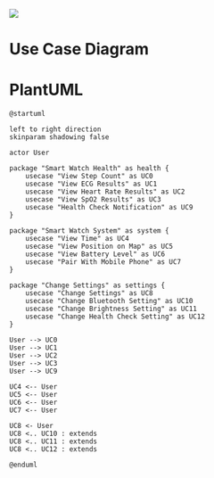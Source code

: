![](http://www.plantuml.com/plantuml/png/RPBVQzim4CVVzLSSVK-ftQq_nXYbPcmFwnQQPNs-EPT8H9QCxhmkZFtlKnJ152C8I9_Bnpv_kNjWmI3JO9Moj1KG3y7ijC361Eh5UATuRzo80GTWZHl_QjmEjcYPbC9UV80rKr1gn7wFEuABrO11u0Mbr_2Pq8g-06JGwGf_5030nDGZH_c7eLTO2OtG-Sb9CjVTLKNws7s2P-B92cUhgLYnOH1uHg6PtDRwZj_QcNPzhfs-7pfD_Hw-UZ5RqwCOxx9-h_xMayFgm493qZXTgyc_cu7ogzvK_bvwDiTk47zFE6RpRSLyH14A1_X2lyXcx-RSMw89y694mvF_QIp1Kdj7sRqz2z9fTF5SaKYSDfzIP9ZdgBdhxgugFTg9n7lHaFLiDrTrFQsY8-QvtrJzSbhp9zfZmEEcmcBn8QrO0Kq9RGdN9Tmh5US4xnUBqyx7KPHmKyBjVuXq5od1wNvvcKB3Ew3VGcx3PRcfbzkYh1xYCGts7m00)

# Use Case Diagram

# PlantUML
```plantuml
@startuml

left to right direction
skinparam shadowing false

actor User

package "Smart Watch Health" as health {
    usecase "View Step Count" as UC0
    usecase "View ECG Results" as UC1
    usecase "View Heart Rate Results" as UC2
    usecase "View SpO2 Results" as UC3
    usecase "Health Check Notification" as UC9
}

package "Smart Watch System" as system {
    usecase "View Time" as UC4
    usecase "View Position on Map" as UC5
    usecase "View Battery Level" as UC6
    usecase "Pair With Mobile Phone" as UC7
}

package "Change Settings" as settings {
    usecase "Change Settings" as UC8
    usecase "Change Bluetooth Setting" as UC10
    usecase "Change Brightness Setting" as UC11
    usecase "Change Health Check Setting" as UC12
}

User --> UC0
User --> UC1
User --> UC2
User --> UC3
User --> UC9

UC4 <-- User
UC5 <-- User
UC6 <-- User
UC7 <-- User

UC8 <- User
UC8 <.. UC10 : extends
UC8 <.. UC11 : extends
UC8 <.. UC12 : extends

@enduml
```
